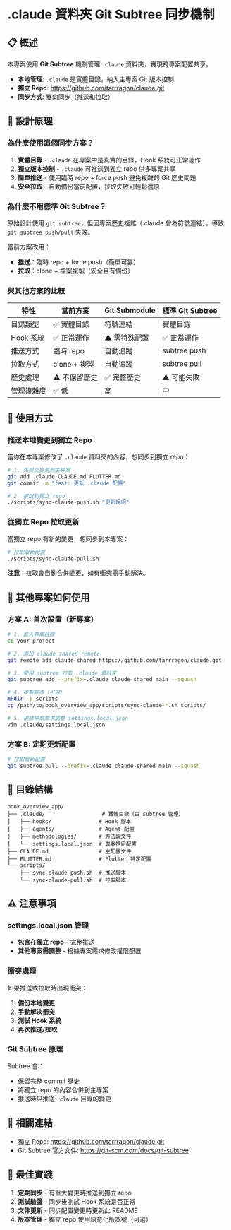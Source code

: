 # .claude 資料夾 Git Subtree 同步機制

## 📋 概述

本專案使用 **Git Subtree** 機制管理 `.claude` 資料夾，實現跨專案配置共享。

- **本地管理**: `.claude` 是實體目錄，納入主專案 Git 版本控制
- **獨立 Repo**: https://github.com/tarrragon/claude.git
- **同步方式**: 雙向同步（推送和拉取）

## 🎯 設計原理

### 為什麼使用這個同步方案？

1. **實體目錄** - `.claude` 在專案中是真實的目錄，Hook 系統可正常運作
2. **獨立版本控制** - `.claude` 可推送到獨立 repo 供多專案共享
3. **簡單推送** - 使用臨時 repo + force push 避免複雜的 Git 歷史問題
4. **安全拉取** - 自動備份當前配置，拉取失敗可輕鬆還原

### 為什麼不用標準 Git Subtree？

原始設計使用 `git subtree`，但因專案歷史複雜（.claude 曾為符號連結），導致 `git subtree push/pull` 失敗。

當前方案改用：
- **推送**：臨時 repo + force push（簡單可靠）
- **拉取**：clone + 檔案複製（安全且有備份）

### 與其他方案的比較

| 特性 | 當前方案 | Git Submodule | 標準 Git Subtree |
|-----|---------|---------------|-----------------|
| 目錄類型 | ✅ 實體目錄 | 符號連結 | 實體目錄 |
| Hook 系統 | ✅ 正常運作 | ⚠️ 需特殊配置 | ✅ 正常運作 |
| 推送方式 | 臨時 repo | 自動追蹤 | subtree push |
| 拉取方式 | clone + 複製 | 自動追蹤 | subtree pull |
| 歷史處理 | ⚠️ 不保留歷史 | ✅ 完整歷史 | ⚠️ 可能失敗 |
| 管理複雜度 | ✅ 低 | 高 | 中 |

## 🚀 使用方式

### 推送本地變更到獨立 Repo

當你在本專案修改了 `.claude` 資料夾的內容，想同步到獨立 repo：

```bash
# 1. 先提交變更到主專案
git add .claude CLAUDE.md FLUTTER.md
git commit -m "feat: 更新 .claude 配置"

# 2. 推送到獨立 repo
./scripts/sync-claude-push.sh "更新說明"
```

### 從獨立 Repo 拉取更新

當獨立 repo 有新的變更，想同步到本專案：

```bash
# 拉取最新配置
./scripts/sync-claude-pull.sh
```

**注意**：拉取會自動合併變更，如有衝突需手動解決。

## 🔧 其他專案如何使用

### 方案 A: 首次設置（新專案）

```bash
# 1. 進入專案目錄
cd your-project

# 2. 添加 claude-shared remote
git remote add claude-shared https://github.com/tarrragon/claude.git

# 3. 使用 subtree 拉取 .claude 資料夾
git subtree add --prefix=.claude claude-shared main --squash

# 4. 複製腳本（可選）
mkdir -p scripts
cp /path/to/book_overview_app/scripts/sync-claude-*.sh scripts/

# 5. 根據專案需求調整 settings.local.json
vim .claude/settings.local.json
```

### 方案 B: 定期更新配置

```bash
# 拉取最新配置
git subtree pull --prefix=.claude claude-shared main --squash
```

## 📁 目錄結構

```text
book_overview_app/
├── .claude/                  # 實體目錄（由 subtree 管理）
│   ├── hooks/               # Hook 腳本
│   ├── agents/              # Agent 配置
│   ├── methodologies/       # 方法論文件
│   └── settings.local.json  # 專案特定配置
├── CLAUDE.md                # 主配置文件
├── FLUTTER.md               # Flutter 特定配置
└── scripts/
    ├── sync-claude-push.sh  # 推送腳本
    └── sync-claude-pull.sh  # 拉取腳本
```

## ⚠️ 注意事項

### settings.local.json 管理

- **包含在獨立 repo** - 完整推送
- **其他專案需調整** - 根據專案需求修改權限配置

### 衝突處理

如果推送或拉取時出現衝突：

1. **備份本地變更**
2. **手動解決衝突**
3. **測試 Hook 系統**
4. **再次推送/拉取**

### Git Subtree 原理

Subtree 會：
- 保留完整 commit 歷史
- 將獨立 repo 的內容合併到主專案
- 推送時只推送 `.claude` 目錄的變更

## 🔗 相關連結

- 獨立 Repo: https://github.com/tarrragon/claude.git
- Git Subtree 官方文件: https://git-scm.com/docs/git-subtree

## 📝 最佳實踐

1. **定期同步** - 有重大變更時推送到獨立 repo
2. **測試驗證** - 同步後測試 Hook 系統是否正常
3. **文件更新** - 同步配置變更時更新此 README
4. **版本管理** - 獨立 repo 使用語意化版本號（可選）
